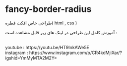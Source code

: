 # fancy-border-radius
طراحی خاص افکت قطره( html , css )

آموزش کامل این طراحی در لینک های زیر قابل مشاهده است :

<br />
youtube :
https://youtu.be/HT9InkAWe5E


<br />
instagram : 
https://www.instagram.com/p/CR4kdMjiXar/?igshid=YmMyMTA2M2Y=

